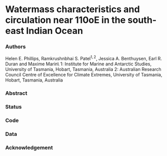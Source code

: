 # Watermass characteristics and circulation near 110oE in the south-east Indian Ocean
### Authors
Helen E. Phillips, Ramkrushnbhai S. Patel$^{1,2}$, Jessica A. Benthuysen, Earl R. Duran and Maxime Marin\\
1: Institute for Marine and Antarctic Studies, University of Tasmania, Hobart, Tasmania, Australia
2: Australian Research Council Centre of Excellence for Climate Extremes, University of Tasmania, Hobart, Tasmania, Australia
### Abstract
### Status
### Code
### Data
### Acknowledgement
